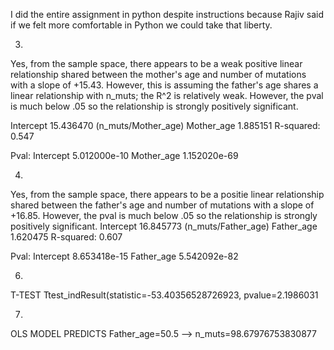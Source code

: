 I did the entire assignment in python despite instructions because Rajiv said if we felt more comfortable in Python we could take that liberty.

3. 
Yes, from the sample space, there appears to be a weak positive linear relationship shared between the mother's age and number of mutations with a slope of +15.43. However, this is assuming the father's age shares a linear relationship with n_muts; the R^2 is relatively weak.
However, the pval is much below .05 so the relationship is strongly positively significant.

Intercept     15.436470 (n_muts/Mother_age)
Mother_age     1.885151
R-squared:     0.547

Pval:  Intercept     5.012000e-10
Mother_age    1.152020e-69

4.
Yes, from the sample space, there appears to be a positie linear relationship shared between the father's age and number of mutations with a slope of +16.85. However, the pval is much below .05 so the relationship is strongly positively significant.
Intercept     16.845773 (n_muts/Father_age)
Father_age     1.620475
R-squared:     0.607

Pval:  Intercept     8.653418e-15
Father_age    5.542092e-82

6.
T-TEST
Ttest_indResult(statistic=-53.40356528726923, pvalue=2.1986031


7.
OLS MODEL PREDICTS 
 Father_age=50.5 --> n_muts=98.67976753830877
